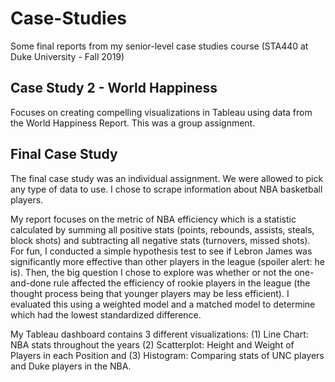 # Case-Studies
Some final reports from my senior-level case studies course (STA440 at Duke University - Fall 2019)

## Case Study 2 - World Happiness
Focuses on creating compelling visualizations in Tableau using data from the World Happiness Report. This was a group assignment.

## Final Case Study
The final case study was an individual assignment. We were allowed to pick any type of data to use. I chose to scrape information about 
NBA basketball players. 

My report focuses on the metric of NBA efficiency which is a statistic calculated by summing all positive stats (points, rebounds, assists, 
steals, block shots) and subtracting all negative stats (turnovers, missed shots). For fun, I conducted a simple hypothesis test to see if 
Lebron James was significantly more effective than other players in the league (spoiler alert: he is). Then, the big question I chose to 
explore was whether or not the one-and-done rule affected the efficiency of rookie players in the league (the thought process being that 
younger players may be less efficient). I evaluated this using a weighted model and a matched model to determine which had the lowest 
standardized difference.

My Tableau dashboard contains 3 different visualizations: (1) Line Chart: NBA stats throughout the years (2) Scatterplot: Height and Weight of Players 
in each Position and (3) Histogram: Comparing stats of UNC players and Duke players in the NBA.
